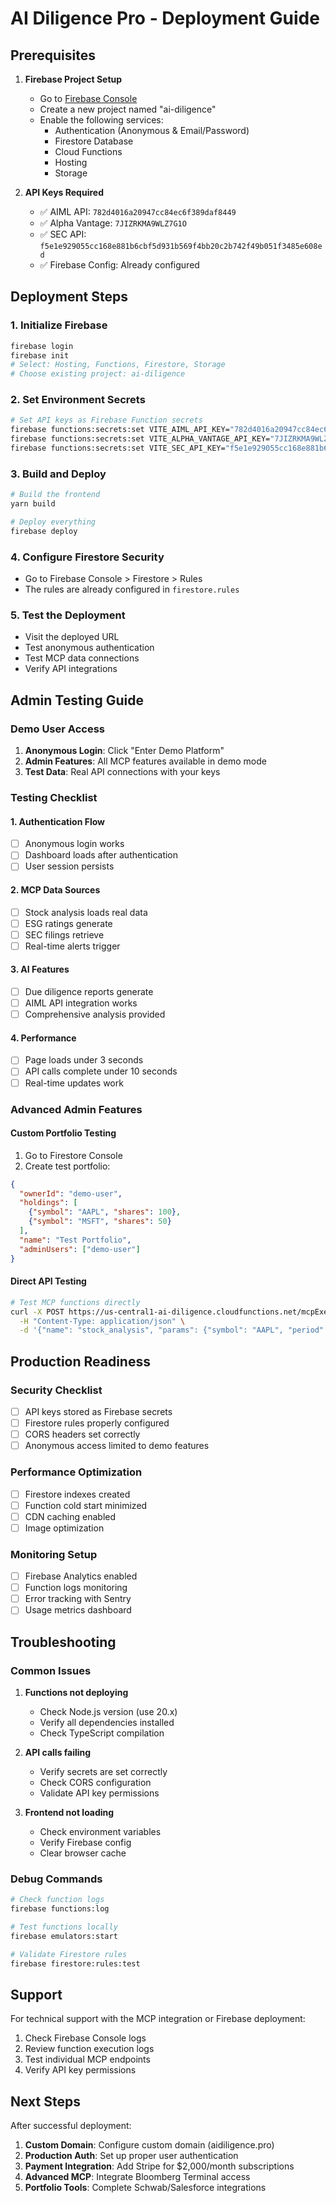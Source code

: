 # AI Diligence Pro - Deployment Guide

## Prerequisites

1. **Firebase Project Setup**
   - Go to [Firebase Console](https://console.firebase.google.com/)
   - Create a new project named "ai-diligence"
   - Enable the following services:
     - Authentication (Anonymous & Email/Password)
     - Firestore Database
     - Cloud Functions
     - Hosting
     - Storage

2. **API Keys Required**
   - ✅ AIML API: `782d4016a20947cc84ec6f389daf8449`
   - ✅ Alpha Vantage: `7JIZRKMA9WLZ7G1O`
   - ✅ SEC API: `f5e1e929055cc168e881b6cbf5d931b569f4bb20c2b742f49b051f3485e608ed`
   - ✅ Firebase Config: Already configured

## Deployment Steps

### 1. Initialize Firebase
```bash
firebase login
firebase init
# Select: Hosting, Functions, Firestore, Storage
# Choose existing project: ai-diligence
```

### 2. Set Environment Secrets
```bash
# Set API keys as Firebase Function secrets
firebase functions:secrets:set VITE_AIML_API_KEY="782d4016a20947cc84ec6f389daf8449"
firebase functions:secrets:set VITE_ALPHA_VANTAGE_API_KEY="7JIZRKMA9WLZ7G1O"
firebase functions:secrets:set VITE_SEC_API_KEY="f5e1e929055cc168e881b6cbf5d931b569f4bb20c2b742f49b051f3485e608ed"
```

### 3. Build and Deploy
```bash
# Build the frontend
yarn build

# Deploy everything
firebase deploy
```

### 4. Configure Firestore Security
- Go to Firebase Console > Firestore > Rules
- The rules are already configured in `firestore.rules`

### 5. Test the Deployment
- Visit the deployed URL
- Test anonymous authentication
- Test MCP data connections
- Verify API integrations

## Admin Testing Guide

### Demo User Access
1. **Anonymous Login**: Click "Enter Demo Platform"
2. **Admin Features**: All MCP features available in demo mode
3. **Test Data**: Real API connections with your keys

### Testing Checklist

#### 1. Authentication Flow
- [ ] Anonymous login works
- [ ] Dashboard loads after authentication
- [ ] User session persists

#### 2. MCP Data Sources
- [ ] Stock analysis loads real data
- [ ] ESG ratings generate
- [ ] SEC filings retrieve
- [ ] Real-time alerts trigger

#### 3. AI Features
- [ ] Due diligence reports generate
- [ ] AIML API integration works
- [ ] Comprehensive analysis provided

#### 4. Performance
- [ ] Page loads under 3 seconds
- [ ] API calls complete under 10 seconds
- [ ] Real-time updates work

### Advanced Admin Features

#### Custom Portfolio Testing
1. Go to Firestore Console
2. Create test portfolio:
```json
{
  "ownerId": "demo-user",
  "holdings": [
    {"symbol": "AAPL", "shares": 100},
    {"symbol": "MSFT", "shares": 50}
  ],
  "name": "Test Portfolio",
  "adminUsers": ["demo-user"]
}
```

#### Direct API Testing
```bash
# Test MCP functions directly
curl -X POST https://us-central1-ai-diligence.cloudfunctions.net/mcpExecuteResource \
  -H "Content-Type: application/json" \
  -d '{"name": "stock_analysis", "params": {"symbol": "AAPL", "period": "1d"}}'
```

## Production Readiness

### Security Checklist
- [ ] API keys stored as Firebase secrets
- [ ] Firestore rules properly configured
- [ ] CORS headers set correctly
- [ ] Anonymous access limited to demo features

### Performance Optimization
- [ ] Firestore indexes created
- [ ] Function cold start minimized
- [ ] CDN caching enabled
- [ ] Image optimization

### Monitoring Setup
- [ ] Firebase Analytics enabled
- [ ] Function logs monitoring
- [ ] Error tracking with Sentry
- [ ] Usage metrics dashboard

## Troubleshooting

### Common Issues

1. **Functions not deploying**
   - Check Node.js version (use 20.x)
   - Verify all dependencies installed
   - Check TypeScript compilation

2. **API calls failing**
   - Verify secrets are set correctly
   - Check CORS configuration
   - Validate API key permissions

3. **Frontend not loading**
   - Check environment variables
   - Verify Firebase config
   - Clear browser cache

### Debug Commands
```bash
# Check function logs
firebase functions:log

# Test functions locally
firebase emulators:start

# Validate Firestore rules
firebase firestore:rules:test
```

## Support

For technical support with the MCP integration or Firebase deployment:
1. Check Firebase Console logs
2. Review function execution logs
3. Test individual MCP endpoints
4. Verify API key permissions

## Next Steps

After successful deployment:
1. **Custom Domain**: Configure custom domain (aidiligence.pro)
2. **Production Auth**: Set up proper user authentication
3. **Payment Integration**: Add Stripe for $2,000/month subscriptions
4. **Advanced MCP**: Integrate Bloomberg Terminal access
5. **Portfolio Tools**: Complete Schwab/Salesforce integrations